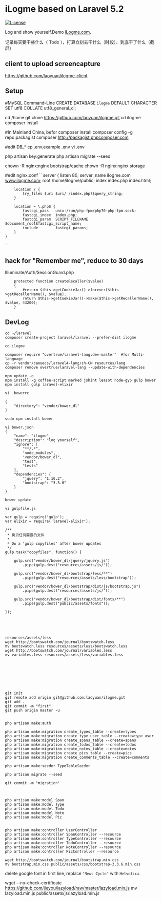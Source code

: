 # iLogme based on Laravel 5.2

[![License](https://poser.pugx.org/laravel/framework/license.svg)](https://github.com/laravel/laravel/)

Log and show yourself.Demo [iLogme.com](http://ilogme.com/laoyuan).

记录每天要干些什么（ Todo ），打算立刻去干什么（时段）、到底干了什么（截屏）

## client to upload screencapture
https://github.com/laoyuan/ilogme-client

## Setup

#MySQL Command-Line
CREATE DATABASE `ilogme` DEFAULT CHARACTER SET utf8 COLLATE utf8_general_ci;

cd /home
git clone https://github.com/laoyuan/ilogme.git
cd ilogme
composer install

#In Mainland China, befor composer install
composer config -g repo.packagist composer http://packagist.phpcomposer.com

#edit DB_*
cp .env.example .env
vi .env

php artisan key:generate
php artisan migrate --seed

chown -R nginx:nginx bootstrap/cache
chown -R nginx:nginx storage


#edit nginx.conf
``
    server {
        listen       80;
        server_name  ilogme.com www.ilogme.com;
        root         /home/ilogme/public;
        index        index.php index.html;

        location / {
            try_files $uri $uri/ /index.php?$query_string;
        }

        location ~ \.php$ {
            fastcgi_pass   unix:/run/php-fpm/php70-php-fpm.sock;
            fastcgi_index  index.php;
            fastcgi_param  SCRIPT_FILENAME $document_root$fastcgi_script_name;
            include        fastcgi_params;
        }
    }
``


## hack for "Remember me", reduce to 30 days

Illuminate/Auth/SessionGuard.php
```
    protected function createRecaller($value)
    {
        #return $this->getCookieJar()->forever($this->getRecallerName(), $value);
        return $this->getCookieJar()->make($this->getRecallerName(), $value, 43200);
    }
```




## DevLog


```
cd ~/laravel
composer create-project laravel/laravel --prefer-dist ilogme

cd ilogme

composer require "overtrue/laravel-lang:dev-master"  #for Multi-language
cp -r vendor/caouecs/laravel4-lang/zh-CN resources/lang
composer remove overtrue/laravel-lang --update-with-dependencies

npm update -g
npm install -g coffee-script marked jshint leasot node-gyp gulp bower
npm install gulp laravel-elixir

vi .bowerrc

{
    "directory": "vendor/bower_dl"
}

sudo npm install bower

vi bower.json
{
    "name": "ilogme",
    "description": "log yourself",
    "ignore": [
        "**/.*",
        "node_modules",
        "vendor/bower_dl",
        "test",
        "tests"
    ],
    "dependencies": {
        "jquery": "1.10.2",
        "bootstrap": "3.3.6"
    }
}

bower update

vi gulpfile.js

var gulp = require('gulp');
var elixir = require('laravel-elixir');

/**
 * 拷贝任何需要的文件
 *
 * Do a 'gulp copyfiles' after bower updates
 */
gulp.task("copyfiles", function() {

    gulp.src("vendor/bower_dl/jquery/jquery.js")
        .pipe(gulp.dest("resources/assets/js/"));

    gulp.src("vendor/bower_dl/bootstrap/less/**")
        .pipe(gulp.dest("resources/assets/less/bootstrap"));

    gulp.src("vendor/bower_dl/bootstrap/dist/js/bootstrap.js")
        .pipe(gulp.dest("resources/assets/js/"));

    gulp.src("vendor/bower_dl/bootstrap/dist/fonts/**")
        .pipe(gulp.dest("public/assets/fonts"));

});





resources/assets/less
wget http://bootswatch.com/journal/bootswatch.less
mv bootswatch.less resources/assets/less/bootswatch.less
wget http://bootswatch.com/journal/variables.less
mv variables.less resources/assets/less/variables.less








git init
git remote add origin git@github.com:laoyuan/ilogme.git
git add .
git commit -m "first"
git push origin master -u


php artisan make:auth

php artisan make:migration create_types_table --create=types
php artisan make:migration create_type_user_table --create=type_user
php artisan make:migration create_spans_table --create=spans
php artisan make:migration create_todos_table --create=todos
php artisan make:migration create_notes_table --create=notes
php artisan make:migration create_pics_table --create=pics
php artisan make:migration create_comments_table --create=comments

php artisan make:seeder TypeTableSeeder

php artisan migrate --seed

git commit -m "migration"



php artisan make:model Span
php artisan make:model Type
php artisan make:model Todo
php artisan make:model Note
php artisan make:model Pic


php artisan make:controller UserController
php artisan make:controller SpanController --resource
php artisan make:controller TypeController --resource
php artisan make:controller TodoController --resource
php artisan make:controller NoteController --resource
php artisan make:controller PicController --resource
```

```
wget http://bootswatch.com/journal/bootstrap.min.css
mv bootstrap.min.css public/assets/css/bootstrap-3.3.6.min.css
```
delete google font in first line, replace `"News Cycle"` with `Helvetica`.


wget --no-check-certificate https://github.com/jieyou/lazyload/raw/master/lazyload.min.js
mv lazyload.min.js public/assets/js/lazyload.min.js



